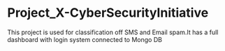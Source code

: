 # Project_X-CyberSecurityInitiative
This project is used for classification off SMS and Email spam.It has a full dashboard with login system connected to Mongo DB
